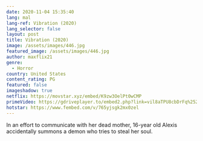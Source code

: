 ```yaml
---
date: 2020-11-04 15:35:40
lang: mal
lang-ref: Vibration (2020)
lang_selector: false
layout: post
title: Vibration (2020)
image: /assets/images/446.jpg
featured_image: /assets/images/446.jpg
author: maxflix21
genre:
  - Horror
country: United States
content_rating: PG
featured: false
imageshadow: true
netflix: https://movstar.xyz/embed/K9zw3OelPt0wCMP
primeVideo: https://gdriveplayer.to/embed2.php?link=vil8aTPU8cbDrFq%252BzNOZ9AvuXDd%252BaFCOfknxvHnwxOGJVbcTfid2w341m3wSL2UvqXY3MQMDB6y4lvOdKgCXRhy0YL6C3tCJNXEL1JgjezNonyFJCE1i%252F%252B55NhKWVTsTGpYeQRGLWwPoubcAgoebP9AYsmGqxMc50qHjeU1vTKKwBn4fT0Uue3qRRHMxTlVCs%253D
hotstar: https://www.fembed.com/v/765yjsgk2mx0zel
---
```

In an effort to communicate with her dead mother, 16-year old Alexis accidentally summons a demon who tries to steal her soul.